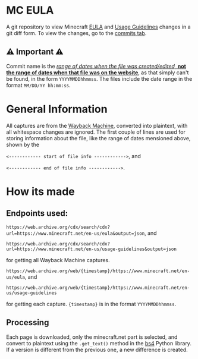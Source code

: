 # MC EULA
A git repository to view Minecraft [EULA](https://www.minecraft.net/en-us/eula) and [Usage Guidelines](https://www.minecraft.net/en-us/usage-guidelines) changes in a git diff form.
To view the changes, go to the [commits tab](https://github.com/NotFrants/mc-eula/commits/main/).

## ⚠️ Important ⚠️
Commit name is the <ins><i>range of dates when the file was created/edited</i>, <b>not the range of dates when that file was on the website</b></ins>, as that simply can't be found, in the form `YYYYMMDDhhmmss`. The files include the date range in the format `MM/DD/YY hh:mm:ss`.

# General Information

All captures are from the [Wayback Machine](https://web.archive.org/), converted into plaintext, with all whitespace changes are ignored.
The first couple of lines are used for storing information about the file, like the range of dates mensioned above, shown by the

`<------------ start of file info ------------>`, and

`<------------ end of file info ------------>`.

# How its made
## Endpoints used:
`https://web.archive.org/cdx/search/cdx?url=https://www.minecraft.net/en-us/eula&output=json`, and

`https://web.archive.org/cdx/search/cdx?url=https://www.minecraft.net/en-us/usage-guidelines&output=json`

for getting all Wayback Machine captures.

`https://web.archive.org/web/{timestamp}/https://www.minecraft.net/en-us/eula`, and

`https://web.archive.org/web/{timestamp}/https://www.minecraft.net/en-us/usage-guidelines`

for getting each capture. `{timestamp}` is in the format `YYYYMMDDhhmmss`.

## Processing
Each page is downloaded, only the minecraft.net part is selected, and convert to plaintext using the `.get_text()` method in the [bs4](https://pypi.org/project/beautifulsoup4/) Python library.
If a version is different from the previous one, a new difference is created.
